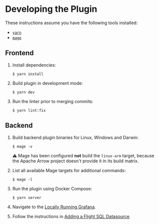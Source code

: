 # Developing the Plugin

These instructions assume you have the following tools installed:

- [`yarn`](https://yarnpkg.com)
- [`mage`](https://magefile.org)

## Frontend

1. Install dependencies:

   ```shell
   $ yarn install
   ```

1. Build plugin in development mode:

   ```shell
   $ yarn dev
   ```

1. Run the linter prior to merging commits:

   ```shell
   $ yarn lint:fix
   ```

## Backend

1. Build backend plugin binaries for Linux, Windows and Darwin:

   ```shell
   $ mage -v
   ```

   :warning: Mage has been configured **not** build the `linux-arm` target, because the
   Apache Arrow project doesn't provide it in its build matrix.

1. List all available Mage targets for additional commands:

   ```shell
   $ mage -l
   ```

1. Run the plugin using Docker Compose:

   ```shell
   $ yarn server
   ```

1. Navigate to the [Locally Running Grafana](http://localhost:3000/).
1. Follow the instructions in [Adding a Flight SQL
   Datasource](/#adding-a-flight-sql-datasource).
